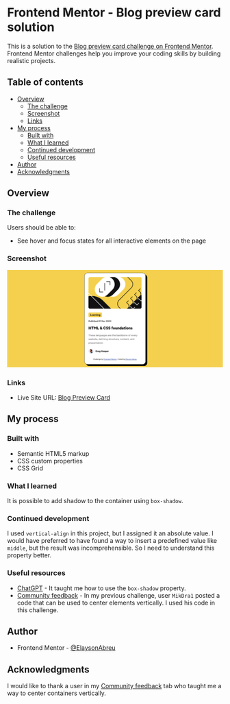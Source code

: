# Frontend Mentor - Blog preview card solution

This is a solution to the [Blog preview card challenge on Frontend Mentor](https://www.frontendmentor.io/challenges/blog-preview-card-ckPaj01IcS). Frontend Mentor challenges help you improve your coding skills by building realistic projects. 

## Table of contents

- [Overview](#overview)
  - [The challenge](#the-challenge)
  - [Screenshot](#screenshot)
  - [Links](#links)
- [My process](#my-process)
  - [Built with](#built-with)
  - [What I learned](#what-i-learned)
  - [Continued development](#continued-development)
  - [Useful resources](#useful-resources)
- [Author](#author)
- [Acknowledgments](#acknowledgments)

## Overview

### The challenge

Users should be able to:

- See hover and focus states for all interactive elements on the page

### Screenshot

![Screenshot of Blog Preview Card Solution](./screenshot.png)

### Links

- Live Site URL: [Blog Preview Card](https://elaysonabreu.github.io/frontendmentor-blog-preview-card/)

## My process

### Built with

- Semantic HTML5 markup
- CSS custom properties
- CSS Grid

### What I learned

It is possible to add shadow to the container using `box-shadow`.

### Continued development

I used `vertical-align` in this project, but I assigned it an absolute value. I would have preferred to have found a way to insert a predefined value like `middle`, but the result was incomprehensible. So I need to understand this property better.

### Useful resources

- [ChatGPT](https://openai.com/chatgpt/) - It taught me how to use the `box-shadow` property.
- [Community feedback](https://www.frontendmentor.io/solutions/social-links-profile-using-css-lOFIHhT9gz) - In my previous challenge, user `MikDra1` posted a code that can be used to center elements vertically. I used his code in this challenge.

## Author

- Frontend Mentor - [@ElaysonAbreu](https://www.frontendmentor.io/profile/ElaysonAbreu)

## Acknowledgments

I would like to thank a user in my [Community feedback](https://www.frontendmentor.io/solutions/social-links-profile-using-css-lOFIHhT9gz) tab who taught me a way to center containers vertically.
